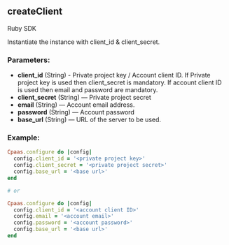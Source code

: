 ## createClient

Ruby SDK

Instantiate the instance with client\_id & client\_secret.

### Parameters:

* **client_id** (String) - Private project key / Account client ID. If Private project key is used then client_secret is mandatory. If account client ID is used then email and password are mandatory.
* **client_secret** (String) — Private project secret
* **email** (String) — Account email address.
* **password** (String) — Account password
* **base_url** (String) — URL of the server to be used.

### Example:

```ruby
Cpaas.configure do |config|
  config.client_id = '<private project key>'
  config.client_secret = '<private project secret>'
  config.base_url = '<base url>'
end

# or

Cpaas.configure do |config|
  config.client_id = '<account client ID>'
  config.email = '<account email>'
  config.password = '<account password>'
  config.base_url = '<base url>'
end
```